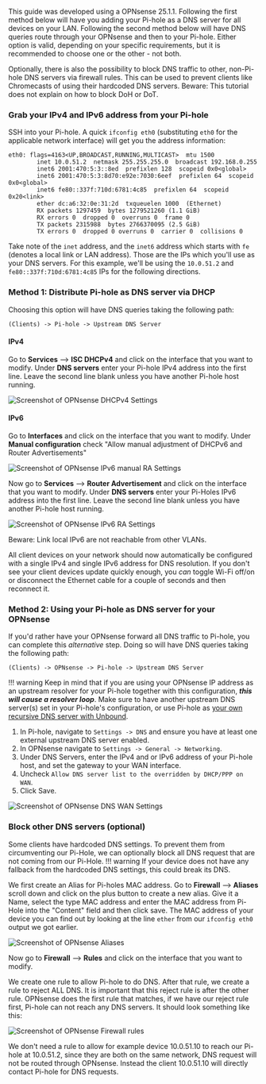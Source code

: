 This guide was developed using a OPNsense 25.1.1. Following the first method below will have you adding your Pi-hole as a DNS server for all devices on your LAN. Following the second method below will have DNS queries route through your OPNsense and then to your Pi-hole. Either option is valid, depending on your specific requirements, but it is recommended to choose one or the other - not both.

Optionally, there is also the possibility to block DNS traffic to other, non-Pi-hole DNS servers via firewall rules. This can be used to prevent clients like Chromecasts of using their hardcoded DNS servers.
Beware: This tutorial does not explain on how to block DoH or DoT.

### Grab your IPv4 and IPv6 address from your Pi-hole

SSH into your Pi-hole. A quick `ifconfig eth0` (substituting `eth0` for the applicable network interface) will get you the address information:

```
eth0: flags=4163<UP,BROADCAST,RUNNING,MULTICAST>  mtu 1500
        inet 10.0.51.2  netmask 255.255.255.0  broadcast 192.168.0.255
        inet6 2001:470:5:3::8ed  prefixlen 128  scopeid 0x0<global>
        inet6 2001:470:5:3:8d70:e92e:7030:6eef  prefixlen 64  scopeid 0x0<global>
        inet6 fe80::337f:710d:6781:4c85  prefixlen 64  scopeid 0x20<link>
        ether dc:a6:32:0e:31:2d  txqueuelen 1000  (Ethernet)
        RX packets 1297459  bytes 1279521260 (1.1 GiB)
        RX errors 0  dropped 0  overruns 0  frame 0
        TX packets 2315988  bytes 2766370095 (2.5 GiB)
        TX errors 0  dropped 0 overruns 0  carrier 0  collisions 0
```

Take note of the `inet` address, and the `inet6` address which starts with `fe` (denotes a local link or LAN address). Those are the IPs which you'll use as your DNS servers. For this example, we'll be using the `10.0.51.2` and `fe80::337f:710d:6781:4c85` IPs for the following directions.

### Method 1: Distribute Pi-hole as DNS server via DHCP

Choosing this option will have DNS queries taking the following path:

```
(Clients) -> Pi-hole -> Upstream DNS Server
```

#### IPv4

Go to **Services** --> **ISC DHCPv4** and click on the interface that you want to modify.
Under **DNS servers** enter your Pi-hole IPv4 address into the first line.
Leave the second line blank unless you have another Pi-hole host running.

![Screenshot of OPNsense DHCPv4 Settings](../images/routers/opnsense-dhcpv4.png)

#### IPv6


Go to **Interfaces** and click on the interface that you want to modify.
Under **Manual configuration** check "Allow manual adjustment of DHCPv6 and Router Advertisements"

![Screenshot of OPNsense IPv6 manual RA Settings](../images/routers/opnsense-ipv6-manual-ra.png)

Now go to **Services** --> **Router Advertisement** and click on the interface that you want to modify.
Under **DNS servers** enter your Pi-Holes IPv6 address into the first line.
Leave the second line blank unless you have another Pi-hole host running.

![Screenshot of OPNsense IPv6 RA Settings](../images/routers/opensense-ra.png)

Beware: Link local IPv6 are not reachable from other VLANs.


All client devices on your network should now automatically be configured with a single IPv4 and single IPv6 address for DNS resolution. If you don't see your client devices update quickly enough, you *can* toggle Wi-Fi off/on or disconnect the Ethernet cable for a couple of seconds and then reconnect it.

### Method 2: Using your Pi-hole as DNS server for your OPNsense

If you'd rather have your OPNsense forward all DNS traffic to Pi-hole, you can complete this *alternative* step.
Doing so will have DNS queries taking the following path:

```
(Clients) -> OPNsense -> Pi-hole -> Upstream DNS Server
```

!!! warning
    Keep in mind that if you are using your OPNsense IP address as an upstream resolver for your Pi-hole together with this configuration, ***this will cause a resolver loop***. Make sure to have another upstream DNS server(s) set in your Pi-hole's configuration, or use Pi-hole as [your own recursive DNS server with Unbound](https://docs.pi-hole.net/guides/dns/unbound/?h=unbound#configure-unbound).

1. In Pi-hole, navigate to `Settings -> DNS` and ensure you have at least one external upstream DNS server enabled.
2. In OPNsense navigate to `Settings -> General -> Networking`.
3. Under DNS Servers, enter the IPv4 and or IPv6 address of your Pi-hole host, and set the gateway to your WAN interface.
4. Uncheck `Allow DNS server list to the overridden by DHCP/PPP on WAN`.
5. Click Save.

![Screenshot of OPNsense DNS WAN Settings](../images/routers/opnsense-dns-wan.png)

### Block other DNS servers (optional)

Some clients have hardcoded DNS settings. To prevent them from circumventing our Pi-Hole, we can optionally block all DNS request that are not coming from our Pi-Hole.
!!! warning
   If your device does not have any fallback from the hardcoded DNS settings, this could break its DNS.

We first create an Alias for Pi-holes MAC address.
Go to **Firewall** --> **Aliases** scroll down and click on the plus button to create a new alias.
Give it a Name, select the type MAC address and enter the MAC address from Pi-Hole into the "Content" field and then click save.
The MAC address of your device you can find out by looking at the line `ether` from our `ifconfig eth0` output we got earlier.

![Screenshot of OPNsense Aliases](../images/routers/opnsense-alias.png)

Now go to **Firewall** --> **Rules** and click on the interface that you want to modify.

We create one rule to allow Pi-hole to do DNS.
After that rule, we create a rule to reject ALL DNS. It is important that this reject rule is after the other rule.
OPNsense does the first rule that matches, if we have our reject rule first, Pi-hole can not reach any DNS servers.
It should look something like this:

![Screenshot of OPNsense Firewall rules](../images/routers/opnsense-firewall-rule.png)

We don't need a rule to allow for example device 10.0.51.10 to reach our Pi-hole at 10.0.51.2, since they are both on the same network, DNS request will not be routed through OPNsense. Instead the client 10.0.51.10 will directly contact Pi-hole for DNS requests.
